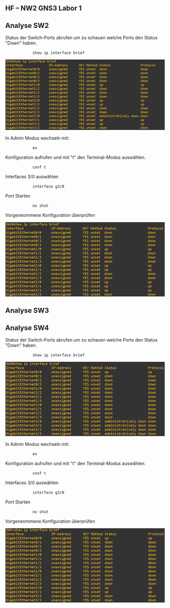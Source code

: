 ## HF – NW2 GNS3 Labor 1

## Analyse SW2

<p> Status der Switch-Ports abrufen um zu schauen welche Ports den Status "Down" haben.</p>

                show ip interface brief

![Bild SW2_showipinterfacebrief](Bilder/SW2_showipinterfacebrief_errors.png)

<p>In Admin Modus wechseln mit:</p>

                en

<p>Konfiguration aufrufen und mit "t" den Terminal-Modus auswählen.</p>

                conf t

<p>Interfaces 3/0 auswählen</p>

                interface g3/0

<p>Port Starten</p>

                no shut

<p>Vorgeneommene Konfiguration überprüfen</p>

![Bild SW2_showipinterfacebrief](Bilder/SW2_showipinterfacebrief.png)

## Analyse SW3

## Analyse SW4

<p> Status der Switch-Ports abrufen um zu schauen welche Ports den Status "Down" haben.</p>

                show ip interface brief

![Bild SW2_showipinterfacebrief](Bilder/SW4_showipinterfacebrief_errors.png)

<p>In Admin Modus wechseln mit:</p>

                en

<p>Konfiguration aufrufen und mit "t" den Terminal-Modus auswählen.</p>

                conf t

<p>Interfaces 3/0 auswählen</p>

                interface g3/0

<p>Port Starten</p>

                no shut

<p>Vorgeneommene Konfiguration überprüfen</p>

![Bild SW2_showipinterfacebrief](Bilder/SW4_showipinterfacebrief.png)